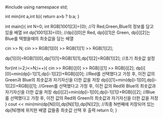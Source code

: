 #include <iostream>
using namespace std;

int min(int a,int b){
  return a>b ? b:a;
}

int main(){
  int N=0;
  int RGB[1001][3]={0};                                                      //각 Red,Green,Blue의 정보를 담고 있을 배열
  int dp[1001][3]={0};                                                       //dp[i][0]은 Red, dp[i][1]은 Green, dp[i][2]는 Blue를 택했을때의 최솟값을 담는 배열
  
  cin >> N;
  cin >> RGB[1][0] >> RGB[1][1] >> RGB[1][2];
  
  dp[1][0]=RGB[1][0],dp[1][1]=RGB[1][1],dp[1][2]=RGB[1][2];                  //초기 최솟값 설정
  
  for(int i=2;i<=N;i++){
    cin >> RGB[i][0] >> RGB[i][1] >> RGB[i][2];
    dp[i][0]=min(dp[i-1][1],dp[i-1][2])+RGB[i][0];                           //Red를 선택했다고 가정 후, 이전 값의 Green과 Blue의 최솟값과 자기자신을 더한 값을 저장
    dp[i][1]=min(dp[i-1][0],dp[i-1][2])+RGB[i][1];                           //Green를 선택했다고 가정 후, 이전 값의  Red와 Blue의 최솟값과 자기자신을 더한 값을 저장
    dp[i][2]=min(dp[i-1][0],dp[i-1][1])+RGB[i][2];                           //Blue를 선택했다고 가정 후, 이전 값의 Red와 Green의 최솟값과 자기자신을 더한 값을 저장
  }
  cout << min(min(dp[N][0],dp[N][1]),dp[N][2]);                              //최종 N번째에 저장되어 있는 dp[N]행에 위치한 배열 값들중 최솟값 선택 후 출력
  return 0;
}
